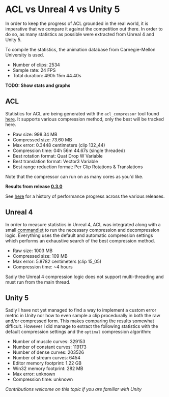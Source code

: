 # ACL vs Unreal 4 vs Unity 5

In order to keep the progress of ACL grounded in the real world, it is imperative that we compare it against the competition out there. In order to do so, as many statistics as possible were extracted from Unreal 4 and Unity 5.

To compile the statistics, the animation database from Carnegie-Mellon University is used.

*  Number of clips: 2534
*  Sample rate: 24 FPS
*  Total duration: 490h 15m 44.40s

**TODO: Show stats and graphs**

## ACL

Statistics for ACL are being generated with the `acl_compressor` tool found [here](https://github.com/nfrechette/acl/tree/develop/tools/acl_compressor). It supports various compression method, only the best will be tracked here.

*  Raw size: 998.34 MB
*  Compressed size: 73.60 MB
*  Max error: 0.3448 centimeters (clip 132_44)
*  Compression time: 04h 56m 44.67s (single threaded)
*  Best rotation format: Quat Drop W Variable
*  Best translation format: Vector3 Variable
*  Best range reduction format: Per Clip Rotations & Translations

Note that the compressor can run on as many cores as you'd like.

**Results from release [0.3.0](https://github.com/nfrechette/acl/releases/tag/v0.3.0)**

See [here](https://github.com/nfrechette/acl/blob/develop/docs/performance_history.md) for a history of performance progress across the various releases.

## Unreal 4

In order to measure statistics in Unreal 4, ACL was integrated along with a small [commandlet](https://github.com/nfrechette/acl/blob/develop/tools/ue4_stats_dump) to run the necessary compression and decompression logic. Everything uses the default and automatic compression settings which performs an exhaustive search of the best compression method.

*  Raw size: 1003 MB
*  Compressed size: 109 MB
*  Max error: 5.8782 centimeters (clip 15_05)
*  Compression time: ~4 hours

Sadly the Unreal 4 compression logic does not support multi-threading and must run from the main thread.

## Unity 5

Sadly I have not yet managed to find a way to implement a custom error metric in Unity nor how to even sample a clip procedurally in both the raw and/or compressed form. This makes comparing the results somewhat difficult. However I did manage to extract the following statistics with the default compression settings and the `optimal` compression algorithm:

*  Number of muscle curves: 329153
*  Number of constant curves: 119173
*  Number of dense curves: 203526
*  Number of stream curves: 6454
*  Editor memory footprint: 1.22 GB
*  Win32 memory footprint: 282 MB
*  Max error: unknown
*  Compression time: unknown

*Contributions welcome on this topic if you are familiar with Unity*
